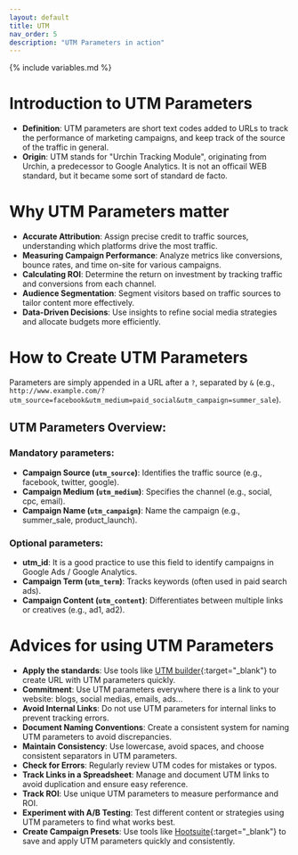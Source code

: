 ```yaml
---
layout: default
title: UTM
nav_order: 5
description: "UTM Parameters in action"
---
```

{% include variables.md %}

# Introduction to UTM Parameters
* **Definition**: UTM parameters are short text codes added to URLs to track the performance of marketing campaigns, and keep track of the source of the traffic in general.
* **Origin**: UTM stands for "Urchin Tracking Module", originating from Urchin, a predecessor to Google Analytics. It is not an officail WEB standard, but it became some sort of standard de facto.

# Why UTM Parameters matter
* **Accurate Attribution**: Assign precise credit to traffic sources, understanding which platforms drive the most traffic.
* **Measuring Campaign Performance**: Analyze metrics like conversions, bounce rates, and time on-site for various campaigns.
* **Calculating ROI**: Determine the return on investment by tracking traffic and conversions from each channel.
* **Audience Segmentation**: Segment visitors based on traffic sources to tailor content more effectively.
* **Data-Driven Decisions**: Use insights to refine social media strategies and allocate budgets more efficiently.

# How to Create UTM Parameters
Parameters are simply appended in a URL after a ``?``, separated by ``&`` (e.g., ``http://www.example.com/?utm_source=facebook&utm_medium=paid_social&utm_campaign=summer_sale``).
## UTM Parameters Overview:
### Mandatory parameters:
* **Campaign Source (``utm_source``)**: Identifies the traffic source (e.g., facebook, twitter, google).
* **Campaign Medium (``utm_medium``)**: Specifies the channel (e.g., social, cpc, email).
* **Campaign Name (``utm_campaign``)**: Name the campaign (e.g., summer_sale, product_launch).
### Optional parameters:
* **utm_id**: It is a good practice to use this field to identify campaigns in Google Ads / Google Analytics.
* **Campaign Term (``utm_term``)**: Tracks keywords (often used in paid search ads).
* **Campaign Content (``utm_content``)**: Differentiates between multiple links or creatives (e.g., ad1, ad2).

# Advices for using UTM Parameters
* **Apply the standards**: Use tools like [UTM builder](https://utmbuilder.net/){:target="_blank"} to create URL with UTM parameters quickly.
* **Commitment**: Use UTM parameters everywhere there is a link to your website: blogs, social medias, emails, ads...
* **Avoid Internal Links**: Do not use UTM parameters for internal links to prevent tracking errors.
* **Document Naming Conventions**: Create a consistent system for naming UTM parameters to avoid discrepancies.
* **Maintain Consistency**: Use lowercase, avoid spaces, and choose consistent separators in UTM parameters.
* **Check for Errors**: Regularly review UTM codes for mistakes or typos.
* **Track Links in a Spreadsheet**: Manage and document UTM links to avoid duplication and ensure easy reference.
* **Track ROI**: Use unique UTM parameters to measure performance and ROI.
* **Experiment with A/B Testing**: Test different content or strategies using UTM parameters to find what works best.
* **Create Campaign Presets**: Use tools like [Hootsuite](https://www.hootsuite.com/){:target="_blank"} to save and apply UTM parameters quickly and consistently.

